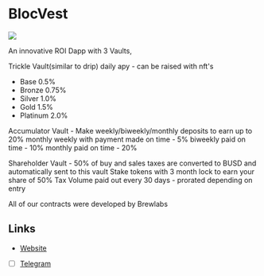 # BlocVest

![](https://files.catbox.moe/pv21g6.jpg)

An innovative ROI Dapp with 3 Vaults, 

Trickle Vault(similar to drip) daily apy - can be raised with nft's
- Base 0.5%
- Bronze 0.75%
- Silver 1.0%
- Gold 1.5%
- Platinum 2.0%

Accumulator Vault - Make weekly/biweekly/monthly deposits to earn up to 20% monthly
weekly with payment made on time - 5%
biweekly paid on time - 10%
monthly paid on time - 20%

Shareholder Vault - 50% of buy and sales taxes are converted to BUSD and automatically sent to this vault
Stake tokens with 3 month lock to earn your share of 50% Tax Volume paid out every 30 days - prorated depending on entry

All of our contracts were developed by Brewlabs

## Links
- [Website](https://blocvest.io/)
- [ ] [Telegram](https://t.me/BlocVaultOfficial)